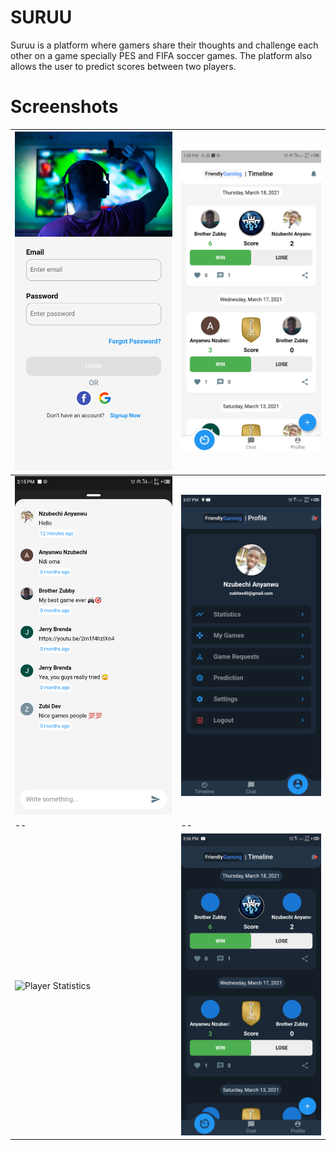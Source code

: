 # SURUU

Suruu is a platform where gamers share their thoughts and challenge each other on a game specially PES and FIFA soccer games. The platform also allows the user to predict scores between two players.


# Screenshots

|  ![Login](https://github.com/zubisofts/friendly-gaming/blob/master/assets/Screenshot_20210516-135847.png)| ![Timeline](https://github.com/zubisofts/friendly-gaming/blob/master/assets/Screenshot_20210516-135900.png) |
|--|--|
| ![Comments](https://github.com/zubisofts/friendly-gaming/blob/master/assets/Screenshot_20210516-141535.png) | ![Profile](https://github.com/zubisofts/friendly-gaming/blob/master/assets/Screenshot_20210327-153709.png) |
|--|--|
|![Player Statistics](https://github.com/zubisoftsa/friendly-gaming/blob/master/assets/Screenshot_20210308-195651.png)|![Timeline](https://github.com/zubisofts/friendly-gaming/blob/master/assets/Screenshot_20210327-153649.png)|
